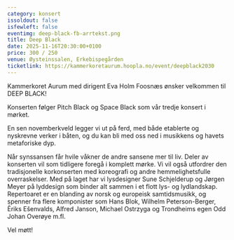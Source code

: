 ```yaml
---
category: konsert
issoldout: false
isfewleft: false
eventimg: deep-black-fb-arrtekst.png
title: Deep Black
date: 2025-11-16T20:30:00+0100
price: 300 / 250
venue: Øysteinssalen, Erkebispegården
ticketlink: https://kammerkoretaurum.hoopla.no/event/deepblack2030
---
```

Kammerkoret Aurum med dirigent Eva Holm Foosnæs ønsker velkommen til DEEP BLACK!

Konserten følger Pitch Black og Space Black som vår tredje konsert i mørket.

En sen novemberkveld legger vi ut på ferd, med både etablerte og nyskrevne verker i båten, og du kan bli med oss ned i musikkens og havets metaforiske dyp.

Når synssansen får hvile våkner de andre sansene mer til liv. Deler av konserten vil som tidligere foregå i komplett mørke. Vi vil også utfordrer den tradisjonelle korkonserten med koreografi og andre hemmelighetsfulle overraskelser. Med på laget har vi lysdesigner Sune Schjelderup og Jørgen Meyer på lyddesign som binder alt sammen i et flott lys- og lydlandskap. Repertoaret er en blanding av norsk og europeisk samtidsmusikk, og spenner fra flere komponister som Hans Blok, Wilhelm Peterson-Berger, Ēriks Ešenvalds, Alfred Janson, Michael Ostrzyga og Trondheims egen Odd Johan Overøye m.fl.

Vel møtt!
